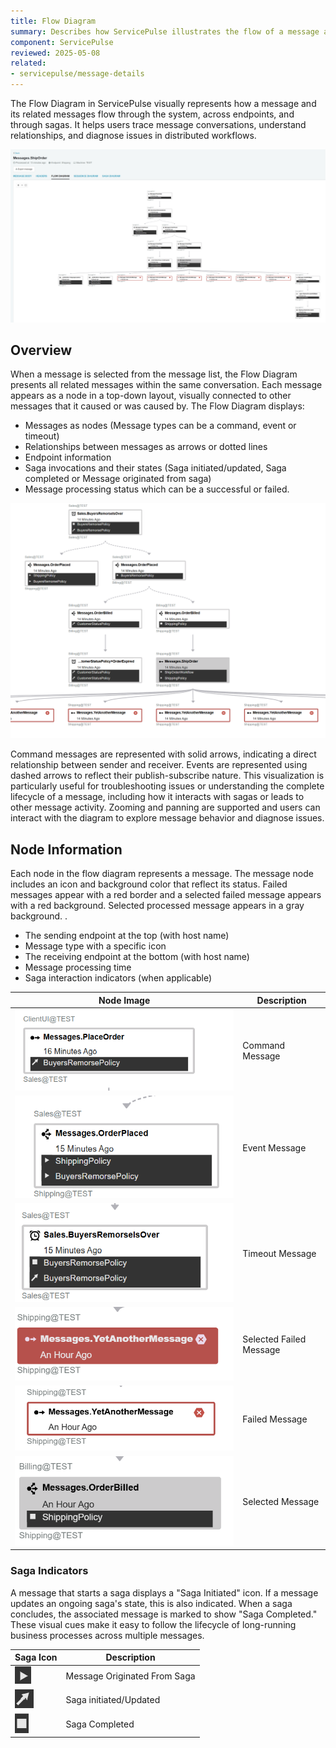 ```yaml
---
title: Flow Diagram
summary: Describes how ServicePulse illustrates the flow of a message and its related messages within the same conversation.
component: ServicePulse
reviewed: 2025-05-08
related:
- servicepulse/message-details
---
```


The Flow Diagram in ServicePulse visually represents how a message and its related messages flow through the system, across endpoints, and through sagas. It helps users trace message conversations, understand relationships, and diagnose issues in distributed workflows.

![Flow Diagram](images/flow-diagram.png 'width=800')

## Overview

When a message is selected from the message list, the Flow Diagram presents all related messages within the same conversation. Each message appears as a node in a top-down layout, visually connected to other messages that it caused or was caused by. The Flow Diagram displays:

- Messages as nodes (Message types can be a command, event or timeout)
- Relationships between messages as arrows or dotted lines
- Endpoint information
- Saga invocations and their states (Saga initiated/updated, Saga completed or Message originated from saga)
- Message processing status which can be a successful or failed.

![Flow Diagram](images/flow-diagram-message-flow.png 'width=800')

Command messages are represented with solid arrows, indicating a direct relationship between sender and receiver. Events are represented using dashed arrows to reflect their publish-subscribe nature. This visualization is particularly useful for troubleshooting issues or understanding the complete lifecycle of a message, including how it interacts with sagas or leads to other message activity. Zooming and panning are supported and users can interact with the diagram to explore message behavior and diagnose issues.

## Node Information

Each node in the flow diagram represents a message. The message node includes an icon and background color that reflect its status. Failed messages appear with a red border and a selected failed message appears with a red background. Selected processed message appears in a gray background. .

- The sending endpoint at the top (with host name)
- Message type with a specific icon
- The receiving endpoint at the bottom (with host name)
- Message processing time
- Saga interaction indicators (when applicable)

| Node Image | Description |
|------------|-------------|
| ![Flow Diagram](images/flow-diagram-command-message.png 'width=300')| Command Message|
| ![Flow Diagram](images/flow-diagram-event-message.png  'width=300') | Event Message|
| ![Flow Diagram](images/flow-diagram-timeout-message.png  'width=300')| Timeout Message|
| ![Flow Diagram](images/flow-diagram-selected-failed-message.png  'width=300')| Selected Failed Message|
| ![Flow Diagram](images/flow-diagram-failed-message.png  'width=300')|  Failed Message|
| ![Flow Diagram](images/flow-diagram-selected-message.png  'width=300')| Selected Message|

### Saga Indicators
 A message that starts a saga displays a "Saga Initiated" icon. If a message updates an ongoing saga's state, this is also indicated. When a saga concludes, the associated message is marked to show "Saga Completed." These visual cues make it easy to follow the lifecycle of long-running business processes across multiple messages.

| Saga Icon| Description |
|------------|-------------|
| ![Flow Diagram](images/flow-diagram-saga-originated-icon.png ) | Message Originated From Saga|
| ![Flow Diagram](images/flow-diagram-saga-initiated-icon.png )  | Saga initiated/Updated|
| ![Flow Diagram](images/flow-diagram-saga-completed-icon.png )| Saga Completed|